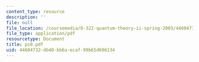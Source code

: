 ```yaml
---
content_type: resource
description: ''
file: null
file_location: /coursemedia/8-322-quantum-theory-ii-spring-2003/44604732db40bb6aecaf99b65d696134_ps8.pdf
file_type: application/pdf
resourcetype: Document
title: ps8.pdf
uid: 44604732-db40-bb6a-ecaf-99b65d696134
---
```

